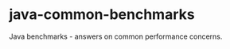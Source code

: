 java-common-benchmarks
======================

Java benchmarks - answers on common performance concerns.

